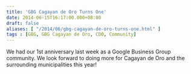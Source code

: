 ```yaml
---
title: 'GBG Cagayan de Oro Turns One'
date: 2014-06-15T16:17:00.000+08:00
draft: false
aliases: [ "/2014/06/gbg-cagayan-de-oro-turns-one.html" ]
tags : [GBG, GBG Cagayan de Oro, CDO, Community]
---
```


We had our 1st anniversary last week as a Google Business Group community. We look forward to doing more for Cagayan de Oro and the surrounding municipalities this year!